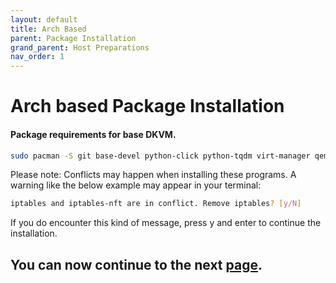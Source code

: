 ```yaml
---
layout: default
title: Arch Based
parent: Package Installation
grand_parent: Host Preparations
nav_order: 1
---
```


# Arch based Package Installation
#### Package requirements for base DKVM.

```bash
sudo pacman -S git base-devel python-click python-tqdm virt-manager qemu-full vde2 ebtables iptables-nft nftables dnsmasq bridge-utils ovmf qemu-tools dosfstools tk
```

Please note: Conflicts may happen when installing these programs.
A warning like the below example may appear in your terminal:

```bash
iptables and iptables-nft are in conflict. Remove iptables? [y/N]
```

If you do encounter this kind of message, press y and enter to continue the installation.

## You can now continue to the next <a href="../04-PkgConf.html">page</a>.
